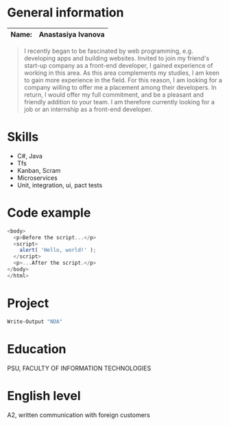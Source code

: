 # General information

| Name: | Anastasiya Ivanova |
| ------ | ------ |

> I recently began to be fascinated by web programming, e.g. developing apps and building websites. Invited to join my friend's start-up company as a front-end developer, I gained experience of working in this area. 
As this area complements my studies, I am keen to gain more experience in the field. For this reason, I am looking for a company willing to offer me a placement among their developers. In return, I would offer my full commitment, and be a pleasant and friendly addition to your team.
I am therefore currently looking for a job or an internship as a front-end developer.

# Skills

- C#, Java
- Tfs
- Kanban, Scram
- Microservices
- Unit, integration, ui, pact tests

# Code example

```javascript
<body>
  <p>Before the script...</p>
  <script>
    alert( 'Hello, world!' );
  </script>
  <p>...After the script.</p>
</body>
</html>
```

# Project 

```sh
Write-Output "NDA"
```

# Education

PSU, FACULTY OF INFORMATION TECHNOLOGIES

# English level

A2, written communication with foreign customers